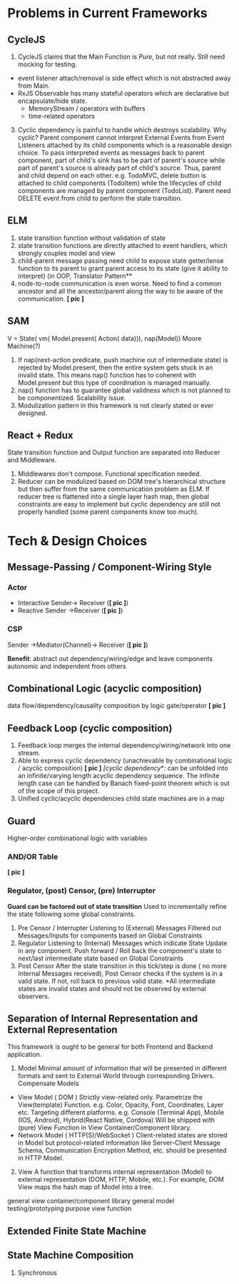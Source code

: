 # Problems in Current Frameworks
## CycleJS
1. CycleJS claims that the Main Function is *Pure*, but not really.
Still need mocking for testing.
  - event listener attach/removal is side effect which is not abstracted away from Main.
  - RxJS Observable has many stateful operators which are declarative but encapsulate/hide state.
    - MemoryStream / operators with buffers
    - time-related operators
3. Cyclic dependency is painful to handle which destroys scalability.
Why cyclic?
Parent component cannot interpret External Events from Event Listeners attached by its child components which is a reasonable design choice.
To pass interpreted events as messages back to parent component, part of child's sink has to be part of parent's source while part of parent's source is already part of child's source. Thus, parent and child depend on each other.
e.g. TodoMVC, delete button is attached to child components (TodoItem) while the lifecycles of child components are managed by parent component (TodoList). Parent need DELETE event from child to perform the state transition.

## ELM
1. state transition function without validation of state
2. state transition functions are directly attached to event handlers, which strongly couples model and view 
3. child-parent message passing need child to expose state getter/lense function to its parent to grant parent access to its state (give it ability to interpret)
(in OOP, Translator Pattern**
4.  node-to-node communication is even worse.
Need to find a common ancestor and all the ancestor/parent along the way to be aware of the communication.
**[ pic ]**

## SAM
V = State( vm( Model.present( Action( data))), nap(Model))
Moore Machine(?)
1. If nap(next-action predicate, push machine out of intermediate state) is rejected by Model.present, then the entire system gets stuck in an invalid state.
This means nap() function has to coherent with Model.present but this type of coordination is managed manually. 
2. nap() function has to guarantee global validness which is not planned to be componentized. Scalability issue.
3. Modulization pattern in this framework is not clearly stated or ever designed.

## React + Redux
State transition function and Output function are separated into Reducer and Middleware.
1. Middlewares don't compose. Functional specification needed.
2. Reducer can be modulized based on DOM tree's hierarchical structure but then suffer from the same communication problem as ELM. If reducer tree is flattened into a single layer hash map, then global constraints are easy to implement but cyclic dependency are still not properly handled (some parent components know too much).

# Tech & Design Choices

## Message-Passing / Component-Wiring Style

### Actor
- Interactive
Sender-> Receiver (**[ pic ]**)
- Reactive
Sender ->Receiver (**[ pic ]**)
### CSP
Sender ->Mediator(Channel)-> Receiver (**[ pic ]**)

**Benefit**: abstract out dependency/wiring/edge and leave components autonomic and independent from others

## Combinational Logic (acyclic composition)
data flow/dependency/causality
composition by logic gate/operator
**[ pic ]**

## Feedback Loop (cyclic composition)
1. Feedback loop merges the internal dependency/wiring/network into one stream.
2. Able to express cyclic dependency
(unachievable by combinational logic / acyclic composition)  **[ pic ]**
*[cyclic dependency**: can be unfolded into an infinite/varying length acyclic dependency sequence. The infinite length case can be handled by Banach fixed-point theorem which is out of the scope of this project.
3. Unified cyclic/acyclic dependencies
child state machines are in a map

## Guard
Higher-order combinational logic with variables
### AND/OR Table
**[ pic ]**
### Regulator, (post) Censor, (pre) Interrupter
**Guard can be factored out of state transition**
Used to incrementally refine the state following some global constraints.
1. Pre Censor / Interrupter
Listening to (External) Messages
Filtered out Messages/Inputs for components based on Global Constraints
2. Regulator
Listening to (Internal) Messages which indicate State Update in any component.
Push forward / Roll back the component's state to next/last intermediate state based on Global Constraints
3. Post Censor
After the state transition in this tick/step is done ( no more Internal Messages received), Post Censor checks if the system is in a valid state.
If not, roll back to previous valid state.
*All intermediate states are invalid states and should not be observed by external observers.

## Separation of Internal Representation and External Representation
This framework is ought to be general for both Frontend and Backend application.

1. Model
Minimal amount of information that will be presented in different formats and sent to External World through corresponding Drivers.
Compensate Models
  - View Model ( DOM )
  Strictly view-related only. Parametrize the View(template) Function.
  e.g. Color, Opacity, Font, Coordinates, Layer etc.
  Targeting different platforms.
  e.g. Console (Terminal App), Mobile (IOS, Android), Hybrid(React Native, Cordova)
  Will be shipped with (pure) View Function in View Container/Component library.
  - Network Model ( HTTP(S)/WebSocket )
  Client-related states are stored in Model but protocol-related information like Server-Client Message Schema, Communication Encryption Method, etc. should be presented in HTTP Model.
2. View
A function that transforms internal representation (Model) to external representation (DOM, HTTP, Mobile, etc.).
For example, DOM View maps the hash map of Model into a tree.

general view container/component library
general model testing/prototyping purpose view function

## Extended Finite State Machine

## State Machine Composition
1. Synchronous


